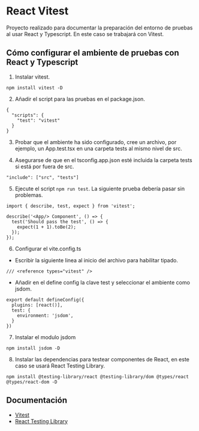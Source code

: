 # React Vitest

Proyecto realizado para documentar la preparación del entorno de pruebas al usar React y Typescript.
En este caso se trabajará con Vitest.

## Cómo configurar el ambiente de pruebas con React y Typescript

1. Instalar vitest.

```
npm install vitest -D
```

2. Añadir el script para las pruebas en el package.json.

```
{
  "scripts": {
    "test": "vitest"
  }
}
```

3. Probar que el ambiente ha sido configurado, cree un archivo, por ejemplo, un App.test.tsx en una carpeta tests al mismo nivel de src.

4. Asegurarse de que en el tsconfig.app.json esté incluida la carpeta tests si está por fuera de src.

```
"include": ["src", "tests"]
```

5. Ejecute el script `npm run test`. La siguiente prueba debería pasar sin problemas.

```
import { describe, test, expect } from 'vitest';

describe('<App/> Component', () => {
  test('Should pass the test', () => {
    expect(1 + 1).toBe(2);
  });
});
```

6. Configurar el vite.config.ts

- Escribir la siguiente linea al inicio del archivo para habilitar tipado.

```
/// <reference types="vitest" />
```

- Añadir en el define config la clave test y seleccionar el ambiente como jsdom.

```
export default defineConfig({
  plugins: [react()],
  test: {
    environment: 'jsdom',
  }
})
```

7. Instalar el modulo jsdom

```
npm install jsdom -D
```

8. Instalar las dependencias para testear componentes de React, en este caso se usará React Testing Library.

```
npm install @testing-library/react @testing-library/dom @types/react @types/react-dom -D
```

## Documentación

- [Vitest](https://vitest.dev/guide/)
- [React Testing Library](https://testing-library.com/docs/react-testing-library/intro)
